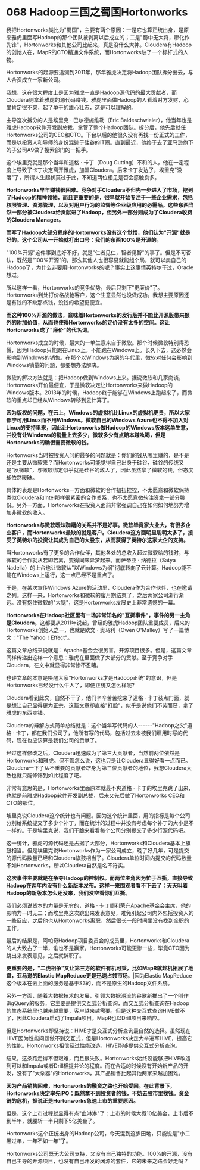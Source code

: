 # 068 Hadoop三国之蜀国Hortonworks

我把Hortonworks类比为"蜀国"，主要有两个原因：一是它也算正统出身，是原来雅虎里面写Hadoop的那个团队被剥离以后成立的；二是"蜀中无大将，廖化作先锋"，Hortonworks和其他公司比起来，真是没什么大神。Cloudera有Hadoop的创始人在，MapR的CTO精通文件系统，而Hortonworks缺了一个标杆式的人物。

Hortonworks的起源要追溯到2011年，那年雅虎决定将Hadoop团队拆分出去，与人合资成立一家新公司。

我想，这在很大程度上是因为雅虎一直是Hadoop源代码的最大贡献者，而Cloudera则拿着雅虎的源代码赚钱。雅虎里面做Hadoop的人看着对方发财，心里肯定很不爽，起了单干的雄心壮志，这是可以理解的。

主导这次拆分的人是埃里克 · 巴尔德施维勒（Eric
Baldeschwieler），他当年也是雅虎Hadoop软件开发副总裁，掌管了整个Hadoop团队。拆分后，他先后就任Hortonworks公司的CEO和CTO。下台以后的他很久没有再找一份正式的工作，而是以投资人和导师的身份混迹于硅谷的IT圈。直到最近，他终于去了亚马逊旗下的子公司A9做了搜索部门的一把手。

这个埃里克就是那个当年和道格 · 卡丁（Doug
Cutting）不和的人，他在一定程度上导致了卡丁决定离开雅虎，加盟Cloudera。后来卡丁发达了，埃里克"没落"了，所谓人生起伏莫过于此，不知道两位相见是否会感触良多。

**Hortonworks早年赚钱很困难。竞争对手Cloudera不但先一步进入了市场，挖到了Hadoop的精神领袖，而且更重要的是，很早就开始专注于一些企业需求，包括权限管理、资源管理，以及对用户行为的监督等企业级应用的必需品。这些东西当然一部分被Cloudera给贡献进了Hadoop，但另外一部分则成为了Cloudera收费的Cloudera
Manager。**

**而写了Hadoop大部分程序的Hortonworks没有这个觉悟，他们认为"开源"就是好的。这个公司从一开始就打出口号：我们的东西100%是开源的。**

"100%开源"这件事到底好不好，就是"仁者见仁，智者见智"的事了。但是不可否认，既然是"100%开源"的，那么其他人也很容易就能组个局，就可以卖自己的Hadoop了，为什么非要用Hortonworks的呢？事实上这事情英特尔干过，Oracle想过。

所以这样一看，Hortonworks的竞争优势，最后只剩下"更廉价"了。Hortonworks到处打价格战抢客户，这个生意显然也没做成功。我想主要原因还是有钱的不缺那点钱，没钱的希望更便宜。

**而这种100%开源的做法，意味着Hortonworks的发行版并不能比开源版带来额外的附加价值，从而也使得Hortonworks的定价没有太多的空间。这让Hortonworks成了"廉价"的代名词。**

Hortonworks成立的时候，最大的一单生意来自于微软。那个时候微软特别得恐慌，因为Hadoop只能跑在Linux上，不能跑在Windows上。长久下去，这必然会影响到Windows的销售。在那个以Windows为纲的年代里，微软对任何会影响到Windows销量的问题，都要想办法解决。

微软的解决方法就是：把Hadoop做到Windows上来。据说微软和几家商谈，Hortonworks开价最便宜，于是微软决定让Hortonworks来做Hadoop的Windows版本。2013年的时候，Hadoop终于能够在Windows上跑起来了，而微软的重点却已经从Windows转移到云计算了。

**因为版权的问题，在云上，Windows的虚拟机比Linux的虚拟机更贵，所以大家都宁可用Linux而不用Windows。微软自己的Windows
Azure也不得不加入对Linux的支持里来，因此让Hortonworks做Hadoop的Windows版本这单生意，并没有让Windows的销量上去多少，微软多少有点赔本赚吆喝，但是Hortonworks的确很需要微软的钱。**

Hortonworks当时被投资人问的最多的问题就是：你们的钱从哪里赚的，是不是还是主要从微软来？而Hortonworks可能觉得自己出身于硅谷，硅谷的传统又是"反微软"，与微软绑定似乎就是硅谷的敌人了，因此虽然拿了微软的钱，但态度却依然暧昧。

具体的表现是Hortonworks一方面和微软的合作扭扭捏捏，不太愿意和微软保持类似Cloudera和Intel那样很紧密的合作关系，也不太愿意微软注资拿一部分股份。另外一方面，Hortonworks在投资人面前非常强调自己在如何如何地努力增加非微软的收入。

**Hortonworks与微软暧昧踟躇的关系并不是好事。微软毕竟家大业大，有很多企业客户，而Hortonworks最缺的就是客户。Cloudera这方面明显聪明太多了，接受了英特尔的投资让其成为自己的大股东，从而获得了英特尔这家大企的支持。**

当Hortonworks有了更多的合作伙伴，其他各处的总收入超过微软给的钱时，与微软的合作就从若即若离，变得同床异梦起来。而萨蒂亚
· 纳德拉（Satya
Nadella）的上台也让微软从"以Windows为纲"彻底转向了云计算。Hadoop能不能在Windows上运行，这一点已经不是重点了。

于是，在某次宣传Windows
Azure的活动里，Cloudera作为合作伙伴，也在邀请之列。这样一来，Hortonworks和微软的蜜月期结束了，之后两家公司渐行渐远。没有抱住微软的"大腿"，这是Hortonworks发展史上非常遗憾的一幕。

**Hortonworks在Hadoop社区里有一场非常知名的"互撕事件"，事件的另一主角是Cloudera**。这都要从2011年说起，曾经的雅虎Hadoop团队重要成员，后来的Hortonworks创始人之一，也就是欧文
· 奥马利（Owen O'Malley）写了一篇博文："The Yahoo！Effect"。

这篇文章总结来说就是：Apache基金会很厉害，开源项目很多。但是，这篇文章同样传递出这样一个意思：雅虎在里面做了大部分的贡献。至于竞争对手Cloudera，在文中就显得非常惨不忍睹。

也许文章的本意是唤醒大家"Hortonworks才是Hadoop正统"的意识，但是Hortonworks已经没什么牛人了，即便正统又怎么样呢?

Cloudera看到此文，自然不干了，他们辛辛苦苦挖来了道格 ·
卡丁装点门面，就是想让自己显得更为正宗。这篇文章却直接"打脸"，似乎是说他们不劳而获，拿了雅虎的东西卖钱。

Cloudera的辩解方式简单总结就是：这个当年写代码的人------"Hadoop之父"道格
·
卡丁，都在我们公司了，他所有写的代码，包括过去未被我们雇用时写的代码，现在也应该算是我们公司的贡献了。

经过这样修改之后，Cloudera迅速成为了第三大贡献者，当然前两位依然是Hortonworks和雅虎。但不管怎么说，这也只是让Cloudera显得好看一点而已。Cloudera一下子从不重要的贡献者跻身为第三位贡献者的地位，我想Cloudera大致也就只能修饰到如此程度了吧。

非常有意思的是，Hortonworks里面原本就最不爽道格 ·
卡丁的埃里克跳了出来，也就是前雅虎Hadoop软件开发副总裁，后来又先后做了Hortonworks
CEO和CTO的那位。

埃里克说Cloudera这个统计也有问题。因为这个统计里面，用的指标是每个公司分别给系统提交了多少个补丁，而在统计的过程中并没有考虑每个补丁的大小是不一样的。于是埃里克说，我们干脆来看看每个公司分别提交了多少行源代码吧。

这一统计，雅虎的源代码还是占据了大部分，Hortonworks和Cloudera基本上旗鼓相当。但是埃里克说Hortonworks作为一家公司成立，晚了好几年，可是提交的源代码数量已经和Cloudera旗鼓相当了。Cloudera单位时间内提交的代码数量不如Hortonworks，所以Cloudera自然是名不符实。

**这次事件主要就是在争夺Hadoop的控制权。而两位主角因为忙于互撕，直接导致Hadoop在两年内没有什么新版本发布。这样一来围观者看不下去了：天天叫着Hadoop的新版本怎么还没来，我们没空看你们互撕。**

我们必须说资本的力量是无穷的，道格 ·
卡丁顺利荣升Apache基金会主席，他的影响力一时无二；而埃里克这次跳出来发表意见，难免引起公司内外包括投资人的一些反应，之后他也从Hortonworks离职，然后很长一段时间里没有找到全职的工作。

最后的结果是，阿帕奇Hadoop项目委员会的成员里，Hortonworks和Cloudera的人大致占了一半，谁也不是赢家。Hortonworks可能更惨一些，毕竟CTO因为跳出来发表意见，之后就辞职了。

**更重要的是，"二虎相争"又让第三方的软件有机可乘，比如MapR就趁机拓展了地盘，亚马逊的Elastic
MapReduce更是迅速占领市场**。\|因为Elastic
MapReduce这个版本在云上面的服务是基于S3的，而不是原生的Hadoop文件系统。

另外一方面，随着大数据技术的发展，引领大数据潮流的谷歌新推出了一个叫作BigQuery的服务，它主要是提供交互式分析查询，而交互式分析查询在Hadoop的生态系统里也越来越重要，客户越来越需要。但是这种交互式查询HIVE做不了，因此Cloudera启动了Impala项目，MapR也以Drill项目来响应。

但是Hortonworks却坚持说：HIVE才是交互式分析查询最自然的选择。虽然现在HIVE因为性能问题做不到交互式，但是Hortonworks决定大举进军HIVE，提高它的性能。Hortonworks相信经过性能改造，HIVE能够提供交互式分析查询。

结果，这条路走得不但艰难，而且很失败。Hortonworks始终没能够把HIVE改造到可以和Impala或者Drill相提并论的程度。而在合适的时候没有开始新产品的开发，没有了"大杀器"的Hortonworks，其产品销售比起其他两家来越加困难。

**因为产品销售困难，Hortonworks的融资之路也开始受困。在此背景下，Hortonworks决定率先IPO；既然拿不到投资者的钱，不妨去股市里找钱。资金链的危机，据说正是Hortonworks急速上市的重要原因。**

但是，这个上市过程就显得有点"血淋淋"了：上市的时候大概10亿美金，上市后不到半年，就腰斩一半只剩下5亿美金了。

Hortonworks这个正统出身的Hadoop公司，今天混到这步田地，只能说是"小二黑过年，一年不如一年"了。

Hortonworks公司既无大公司支持，又没有自己独特的功能。100%的开源，没有自己主导的开源项目，也没有自己开发的闭源的套件，它的未来之路会好走吗？
